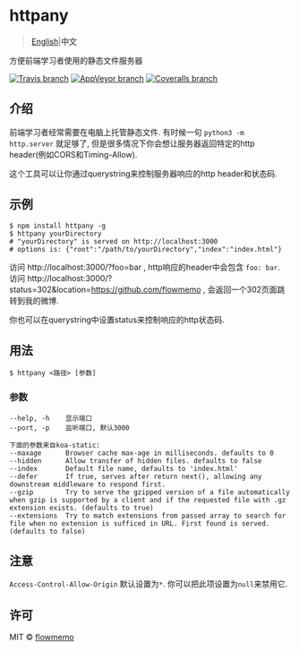 # httpany
>  [English](https://github.com/flowmemo/httpany/blob/master/README.md)|**中文**  

方便前端学习者使用的静态文件服务器

[![Travis branch](https://img.shields.io/travis/flowmemo/httpany/master.svg?style=flat-square)](https://travis-ci.org/flowmemo/httpany)
[![AppVeyor branch](https://img.shields.io/appveyor/ci/flowmemo/httpany/master.svg?style=flat-square&label=Win%20Test)](https://ci.appveyor.com/project/flowmemo/httpany/branch/master)
[![Coveralls branch](https://img.shields.io/coveralls/flowmemo/httpany/master.svg?style=flat-square)](https://coveralls.io/github/flowmemo/httpany?branch=master)

## 介绍
前端学习者经常需要在电脑上托管静态文件.
有时候一句 `python3 -m http.server` 就足够了, 但是很多情况下你会想让服务器返回特定的http header(例如CORS和Timing-Allow).  

这个工具可以让你通过querystring来控制服务器响应的http header和状态码.

## 示例
```shell
$ npm install httpany -g
$ httpany yourDirectory
# "yourDirectory" is served on http://localhost:3000
# options is: {"root":"/path/to/yourDirectory","index":"index.html"}
```
访问 http://localhost:3000/?foo=bar , http响应的header中会包含 `foo: bar`.  
访问 http://localhost:3000/?status=302&location=https://github.com/flowmemo , 会返回一个302页面跳转到我的微博.

你也可以在querystring中设置status来控制响应的http状态码.

## 用法
```shell
$ httpany <路径> [参数]
```

### 参数
```
--help, -h    显示端口
--port, -p    监听端口, 默认3000

下面的参数来自koa-static:
--maxage      Browser cache max-age in milliseconds. defaults to 0
--hidden      Allow transfer of hidden files. defaults to false
--index       Default file name, defaults to 'index.html'
--defer       If true, serves after return next(), allowing any downstream middleware to respond first.
--gzip        Try to serve the gzipped version of a file automatically when gzip is supported by a client and if the requested file with .gz extension exists. (defaults to true)
--extensions  Try to match extensions from passed array to search for file when no extension is sufficed in URL. First found is served. (defaults to false)
```
## 注意
`Access-Control-Allow-Origin` 默认设置为`*`. 你可以把此项设置为`null`来禁用它.

## 许可
MIT © [flowmemo](http://weibo.com/flowmemo)
